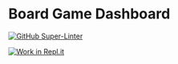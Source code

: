 # Board Game Dashboard

[![GitHub Super-Linter](https://github.com/ubco-mds-2020-labs/dashboard-project-group14/actions/workflows/linter.yml/badge.svg)](https://github.com/marketplace/actions/super-linter)

[![Work in Repl.it](https://classroom.github.com/assets/work-in-replit-14baed9a392b3a25080506f3b7b6d57f295ec2978f6f33ec97e36a161684cbe9.svg)](https://classroom.github.com/online_ide?assignment_repo_id=371848&assignment_repo_type=GroupAssignmentRepo)
